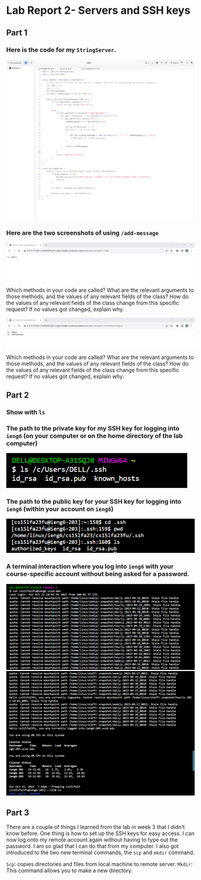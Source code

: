 # Lab Report 2- Servers and SSH keys

## Part 1
### Here is the code for my ```StringServer```.

![Image](code.png)

### Here are the two screenshots of using ```/add-message```

![Image](add-message(1).png)

Which methods in your code are called?
What are the relevant arguments to those methods, and the values of any relevant fields of the class?
How do the values of any relevant fields of the class change from this specific request? If no values got changed, explain why.

![Image](add-message(2).png)

Which methods in your code are called?
What are the relevant arguments to those methods, and the values of any relevant fields of the class?
How do the values of any relevant fields of the class change from this specific request? If no values got changed, explain why.

## Part 2

### Show with ```ls```
### The path to the private key for my SSH key for logging into ```ieng6``` (on your computer or on the home directory of the lab computer)
![Image](part2(1).png)

### The path to the public key for your SSH key for logging into ```ieng6``` (within your account on ```ieng6```)
![Image](part2(2).png)

### A terminal interaction where you log into ```ieng6``` with your course-specific account without being asked for a password.
![Image](part2(3-1).png)
![Image](part2(3-2).png)
## Part 3
There are a couple of things I learned from the lab in week 3 that I didn't know before. One thing is how to set up the SSH keys for easy access. I can now log onto my remote account again without having to type out the password. I am so glad that I can do that from my computer. I also got introduced to the two new terminal commands, the ```scp``` and ```mkdir``` command. 

```Scp```: copies directories and files from local machine to remote server.
```Mkdir```: This command allows you to make a new directory.

